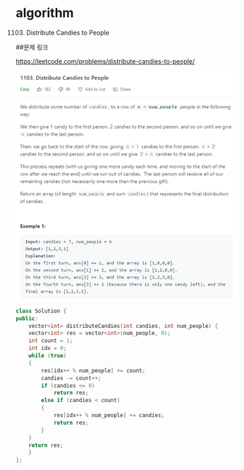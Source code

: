 ﻿# algorithm
1103. Distribute Candies to People

##문제 링크  

https://leetcode.com/problems/distribute-candies-to-people/  

![title](https://github.com/jungmin3834/algorithm/blob/master/image/distribute-candies-to-people.png)


```cpp
class Solution {
public:
    vector<int> distributeCandies(int candies, int num_people) {
    vector<int> res = vector<int>(num_people, 0);
	int count = 1;
	int idx = 0;
	while (true)
	{
		res[idx++ % num_people] += count;
		candies -= count++;
		if (candies <= 0)
			return res;
		else if (candies < count)
		{
			res[idx++ % num_people] += candies;
			return res;
		}
	}
	return res;
    }
};
```
